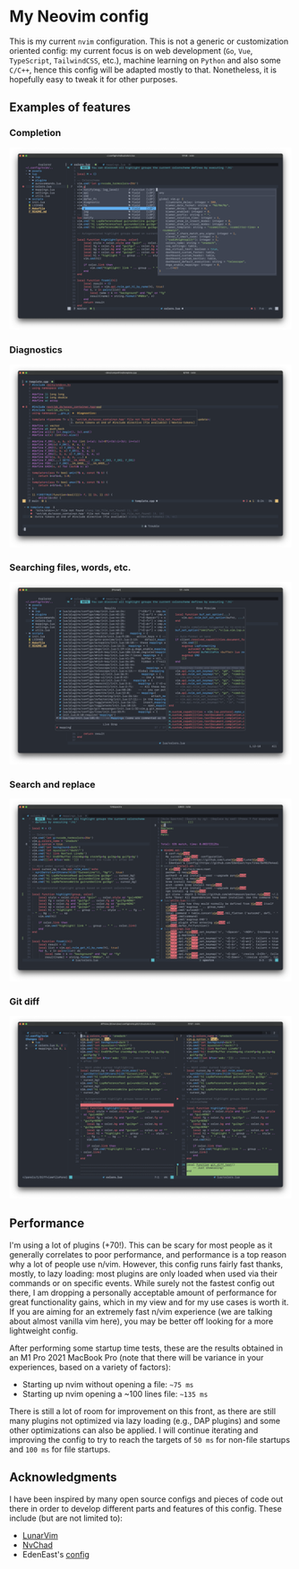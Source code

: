 # My Neovim config

This is my current `nvim` configuration. This is not a generic or customization oriented config: my current focus is on web development (`Go`, `Vue`, `TypeScript`, `TailwindCSS`, etc.), machine learning on `Python` and also some `C/C++`, hence this config will be adapted mostly to that. Nonetheless, it is hopefully easy to tweak it for other purposes.

## Examples of features

### Completion
![completion](assets/media/completion.png)

### Diagnostics
![diagnostics](assets/media/diagnostics.png)

### Searching files, words, etc.
![telescope](assets/media/telescope.png)

### Search and replace
![spectre](assets/media/spectre.png)

### Git diff
![gitdiff](assets/media/gitdiff.png)

## Performance

I'm using a lot of plugins (+70!). This can be scary for most people as it generally correlates to poor performance, and performance is a top reason why a lot of people use n/vim. However, this config runs fairly fast thanks, mostly, to lazy loading: most plugins are only loaded when used via their commands or on specific events. While surely not the fastest config out there, I am dropping a personally acceptable amount of performance for great functionality gains, which in my view and for my use cases is worth it. If you are aiming for an extremely fast n/vim experience (we are talking about almost vanilla vim here), you may be better off looking for a more lightweight config.

After performing some startup time tests, these are the results obtained in an M1 Pro 2021 MacBook Pro (note that there will be variance in your experiences, based on a variety of factors):

- Starting up nvim without opening a file: `~75 ms`
- Starting up nvim opening a ~100 lines file: `~135 ms`

There is still a lot of room for improvement on this front, as there are still many plugins not optimized via lazy loading (e.g., DAP plugins) and some other optimizations can also be applied. I will continue iterating and improving the config to try to reach the targets of `50 ms` for non-file startups and `100 ms` for file startups.

## Acknowledgments

I have been inspired by many open source configs and pieces of code out there in order to develop different parts and features of this config. These include (but are not limited to):

- [LunarVim](https://github.com/LunarVim/LunarVim)
- [NvChad](https://github.com/NvChad/NvChad)
- EdenEast's [config](https://github.com/EdenEast/nyx/tree/8a9819e4ea11193434b2366b9f1d65ed3a4661f3/config/.config/nvim)
